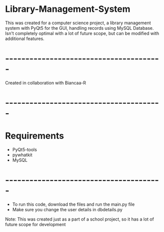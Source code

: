 # Library-Management-System
This was created for a computer science project, a library management system with PyQt5 for the GUI, handling records using MySQL Database. Isn't completely optimal with a lot of future scope, but can be modified with additional features.
# ---------------------------------------
Created in collaboration with Biancaa-R
# ---------------------------------------
# Requirements
- PyQt5-tools
- pywhatkit
- MySQL
# ---------------------------------------
- To run this code, download the files and run the main.py file
- Make sure you change the user details in dbdetails.py

Note: This was created just as a part of a school project, so it has a lot of future scope for development
